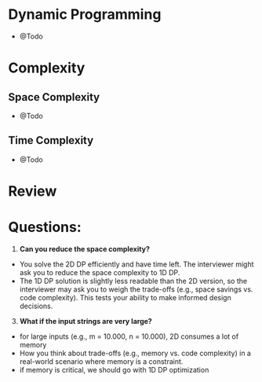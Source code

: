 # Dynamic Programming
- @Todo
  
# Complexity

## Space Complexity
- @Todo

## Time Complexity
- @Todo

# Review


# Questions:
1. **Can you reduce the space complexity?**
- You solve the 2D DP efficiently and have time left. The interviewer might ask you to reduce the space complexity to 1D DP.
- The 1D DP solution is slightly less readable than the 2D version, so the interviewer may ask you to weigh the trade-offs (e.g., space savings vs. code complexity). This tests your ability to make informed design decisions.

3. **What if the input strings are very large?**
- for large inputs (e.g., m = 10.000, n = 10.000), 2D consumes a lot of memory
- How you think about trade-offs (e.g., memory vs. code complexity) in a real-world scenario where memory is a constraint.
- if memory is critical, we should go with 1D DP optimization
